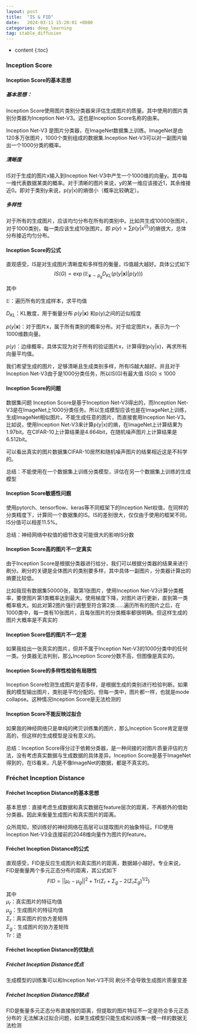 ```yaml
---
layout: post
title:  "IS & FID"
date:   2024-03-11 15:20:01 +0800
categories: deep_learning
tag: stable_diffusion
---
```



* content
{:toc}
### Inception Score
#### Inception Score的基本思想
##### 基本思想：
Inception Score使用图片类别分类器来评估生成图片的质量。其中使用的图片类别分类器为Inception Net-V3。这也是Inception Score名称的由来。

Inception Net-V3 是图片分类器，在ImageNet数据集上训练。ImageNet是由120多万张图片，1000个类别组成的数据集.Inception Net-V3可以对一副图片输出一个1000分类的概率。

##### 清晰度
IS对于生成的图片x输入到Inception Net-V3中产生一个1000维的向量y。其中每一维代表数据某类的概率。对于清晰的图片来说，y的某一维应该接近1，其余维接近0。即对于类别y来说，p(y|x)的熵很小（概率比较确定）。

##### 多样性
对于所有的生成图片，应该均匀分布在所有的类别中。比如共生成10000张图片，对于1000类别，每一类应该生成10张图片。即 
$p(y) = \sum p(y|x^{(i)})$的熵很大，总体分布接近均匀分布。

#### Inception Score的公式
直观感受，IS是对生成图片清晰度和多样性的衡量，IS值越大越好。具体公式如下
$$
IS(G) = \exp(\mathbb{E}_{\textbf{x} \sim p_g} D_{KL}(p(y|\textbf{x}) | p(y)))
$$

其中

$\mathbb{E}$：遍历所有的生成样本，求平均值

$D_{KL}$：KL散度，用于衡量分布 $p(y\vert \textbf{x})$ 和p(y)之间的近似程度

$p(y\vert \textbf{x})$：对于图片x，属于所有类别的概率分布。对于给定图片x，表示为一个1000维数向量。

$p(y)$：边缘概率，具体实现为对于所有的验证图片x，计算得到p(y|x)，再求所有向量平均值。

我们希望生成的图片，足够清晰且生成类别多样，所有IS越大越好。并且对于Inception Net-V3由于是1000分类任务，所以IS(G)有最大值
$IS(G) \leq 1000$

#### Inception Score的问题
数据集问题
Inception Score是基于Inception Net-V3得出的，而Inception Net-V3是在ImageNet上1000分类任务。所以生成模型应该也是在ImageNet上训练，生成ImageNet相似图片。不能生成任意的图片，而直接套用Inception Net-V3。
比如说，使用Inception Net-V3来计算p(y|x)的熵，在ImageNet上计算结果为1.97bit。在CIFAR-10上计算结果是4.664bit，在随机噪声图片上计算结果是6.512bit。

可以看出真实的图片数据集CIFAR-10居然和随机噪声图片的结果相近这是不科学的。

总结：不能使用在一个数据集上训练分类模型，评估在另一个数据集上训练的生成模型

#### Inception Score敏感性问题

使用pytorch、tensorflow、keras等不同框架下的Inception Net权值，在同样的分类精度下，计算同一个数据集的IS。IS的差别很大，仅仅由于使用的框架不同，IS分值可以相差11.5%。

总结：神经网络中权值的细节改变可能很大的影响IS分数

#### Inception Score高的图片不一定真实

由于Inception Score是根据分类器进行给分，我们可以根据分类器的结果来进行刷分。刷分的关键是全体图片的类别要多样，其中具体一副图片，分类器计算出的熵要比较低。

比如我现有数据集50000张，取第1张图片，使用Inception Net-V3计算分类概率，要使图片第1类概率达到最大。使用梯度下降，对图片进行更新，直到第一类概率极大。如此对第2图片强行调整至符合第2类......遍历所有的图片之后，在1000类中，每一类有10张图片，且每张图片的分类概率都很明确。但这样生成的图片大概率是不真实的

#### Inception Score低的图片不一定差

如果我给出一张真实的图片，但并不属于Inception Net-V3的1000分类中的任何一类。分类器无法判别，那么Inception Score分数不高，但图像是真实的。

#### Inception Score的多样性检验有局限性

Inception Score检测生成图片是否多样，是根据生成的类别进行检验判断。如果我的模型输出图片，类别是平均分配的。但每一类中，图片都一样，也就是mode collapse。这种情况Inception Score是无法检测的

#### Inception Score不能反映过拟合

如果我的神经网络只是单纯的拷贝训练集的图片，那么Inception Score肯定是很高的，但这样的生成模型是没有意义的。

总结：Inception Score得分过于依赖分类器，是一种间接的对图片质量评估的方法，没有考虑真实数据与生成数据的具体差异。Inception Score是基于ImageNet得到的，在IS看来，凡是不像ImageNet的数据，都是不真实的。

### Fréchet Inception Distance
#### Fréchet Inception Distance的基本思想
基本思想：直接考虑生成数据和真实数据在feature层次的距离，不再额外的借助分类器。因此来衡量生成图片和真实图片的距离。

众所周知，预训练好的神经网络在高层可以提取图片的抽象特征。FID使用Inception Net-V3全连接前的2048维向量作为图片的feature。

#### Fréchet Inception Distance的公式
直观感受，FID是反应生成图片和真实图片的距离，数据越小越好。专业来说，FID是衡量两个多元正态分布的距离，其公式如下
$$
FID = ||\mu_r - \mu_g||^2 + \text{Tr}(\Sigma_r + \Sigma_g - 2(\Sigma_r\Sigma_g)^{1/2})
$$

其中\
$\mu_r$：真实图片的特征均值 \
$\mu_g$：生成图片的特征均值 \
$\Sigma_r$：真实图片的协方差矩阵 \
$\Sigma_g$：生成图片的协方差矩阵 \
$\text{Tr}$：迹
#### Fréchet Inception Distance的优缺点
##### Fréchet Inception Distance优点
生成模型的训练集可以和Inception Net-V3不同
刷分不会导致生成图片质量变差
##### Fréchet Inception Distance的缺点
FID是衡量多元正态分布直接按的距离，但提取的图片特征不一定是符合多元正态分布的
无法解决过拟合问题，如果生成模型只能生成和训练集一模一样的数据无法检测